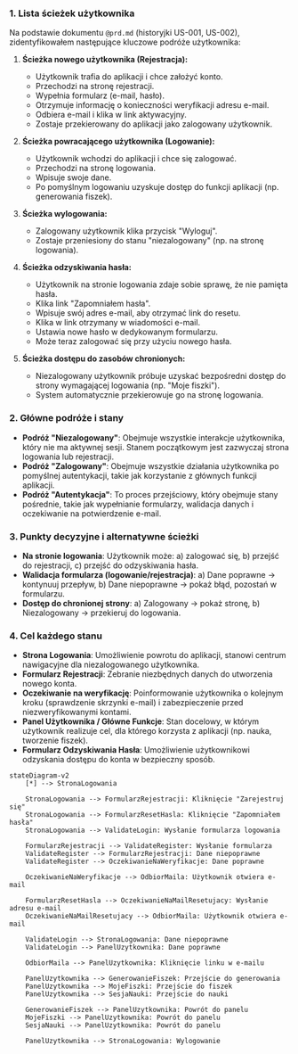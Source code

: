 ### 1. Lista ścieżek użytkownika

Na podstawie dokumentu `@prd.md` (historyjki US-001, US-002), zidentyfikowałem następujące kluczowe podróże użytkownika:

1.  **Ścieżka nowego użytkownika (Rejestracja):**

    - Użytkownik trafia do aplikacji i chce założyć konto.
    - Przechodzi na stronę rejestracji.
    - Wypełnia formularz (e-mail, hasło).
    - Otrzymuje informację o konieczności weryfikacji adresu e-mail.
    - Odbiera e-mail i klika w link aktywacyjny.
    - Zostaje przekierowany do aplikacji jako zalogowany użytkownik.

2.  **Ścieżka powracającego użytkownika (Logowanie):**

    - Użytkownik wchodzi do aplikacji i chce się zalogować.
    - Przechodzi na stronę logowania.
    - Wpisuje swoje dane.
    - Po pomyślnym logowaniu uzyskuje dostęp do funkcji aplikacji (np. generowania fiszek).

3.  **Ścieżka wylogowania:**

    - Zalogowany użytkownik klika przycisk "Wyloguj".
    - Zostaje przeniesiony do stanu "niezalogowany" (np. na stronę logowania).

4.  **Ścieżka odzyskiwania hasła:**

    - Użytkownik na stronie logowania zdaje sobie sprawę, że nie pamięta hasła.
    - Klika link "Zapomniałem hasła".
    - Wpisuje swój adres e-mail, aby otrzymać link do resetu.
    - Klika w link otrzymany w wiadomości e-mail.
    - Ustawia nowe hasło w dedykowanym formularzu.
    - Może teraz zalogować się przy użyciu nowego hasła.

5.  **Ścieżka dostępu do zasobów chronionych:**
    - Niezalogowany użytkownik próbuje uzyskać bezpośredni dostęp do strony wymagającej logowania (np. "Moje fiszki").
    - System automatycznie przekierowuje go na stronę logowania.

### 2. Główne podróże i stany

- **Podróż "Niezalogowany"**: Obejmuje wszystkie interakcje użytkownika, który nie ma aktywnej sesji. Stanem początkowym jest zazwyczaj strona logowania lub rejestracji.
- **Podróż "Zalogowany"**: Obejmuje wszystkie działania użytkownika po pomyślnej autentykacji, takie jak korzystanie z głównych funkcji aplikacji.
- **Podróż "Autentykacja"**: To proces przejściowy, który obejmuje stany pośrednie, takie jak wypełnianie formularzy, walidacja danych i oczekiwanie na potwierdzenie e-mail.

### 3. Punkty decyzyjne i alternatywne ścieżki

- **Na stronie logowania**: Użytkownik może: a) zalogować się, b) przejść do rejestracji, c) przejść do odzyskiwania hasła.
- **Walidacja formularza (logowanie/rejestracja)**: a) Dane poprawne -> kontynuuj przepływ, b) Dane niepoprawne -> pokaż błąd, pozostań w formularzu.
- **Dostęp do chronionej strony**: a) Zalogowany -> pokaż stronę, b) Niezalogowany -> przekieruj do logowania.

### 4. Cel każdego stanu

- **Strona Logowania**: Umożliwienie powrotu do aplikacji, stanowi centrum nawigacyjne dla niezalogowanego użytkownika.
- **Formularz Rejestracji**: Zebranie niezbędnych danych do utworzenia nowego konta.
- **Oczekiwanie na weryfikację**: Poinformowanie użytkownika o kolejnym kroku (sprawdzenie skrzynki e-mail) i zabezpieczenie przed niezweryfikowanymi kontami.
- **Panel Użytkownika / Główne Funkcje**: Stan docelowy, w którym użytkownik realizuje cel, dla którego korzysta z aplikacji (np. nauka, tworzenie fiszek).
- **Formularz Odzyskiwania Hasła**: Umożliwienie użytkownikowi odzyskania dostępu do konta w bezpieczny sposób.

```mermaid
stateDiagram-v2
    [*] --> StronaLogowania

    StronaLogowania --> FormularzRejestracji: Kliknięcie "Zarejestruj się"
    StronaLogowania --> FormularzResetHasla: Kliknięcie "Zapomniałem hasła"
    StronaLogowania --> ValidateLogin: Wysłanie formularza logowania

    FormularzRejestracji --> ValidateRegister: Wysłanie formularza
    ValidateRegister --> FormularzRejestracji: Dane niepoprawne
    ValidateRegister --> OczekiwanieNaWeryfikacje: Dane poprawne

    OczekiwanieNaWeryfikacje --> OdbiorMaila: Użytkownik otwiera e-mail

    FormularzResetHasla --> OczekiwanieNaMailResetujacy: Wysłanie adresu e-mail
    OczekiwanieNaMailResetujacy --> OdbiorMaila: Użytkownik otwiera e-mail

    ValidateLogin --> StronaLogowania: Dane niepoprawne
    ValidateLogin --> PanelUzytkownika: Dane poprawne

    OdbiorMaila --> PanelUzytkownika: Kliknięcie linku w e-mailu

    PanelUzytkownika --> GenerowanieFiszek: Przejście do generowania
    PanelUzytkownika --> MojeFiszki: Przejście do fiszek
    PanelUzytkownika --> SesjaNauki: Przejście do nauki

    GenerowanieFiszek --> PanelUzytkownika: Powrót do panelu
    MojeFiszki --> PanelUzytkownika: Powrót do panelu
    SesjaNauki --> PanelUzytkownika: Powrót do panelu

    PanelUzytkownika --> StronaLogowania: Wylogowanie
```
